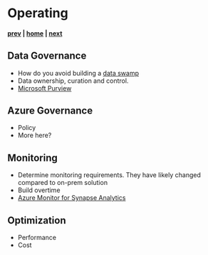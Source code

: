 # Operating

#### [prev](./building.md) | [home](./readme.md)  | [next](./security.md)

## Data Governance
* How do you avoid building a [data swamp](https://docs.microsoft.com/en-us/azure/cloud-adoption-framework/scenarios/cloud-scale-analytics/best-practices/data-lake-overview)
* Data ownership, curation and control.
* [Microsoft Purview](https://docs.microsoft.com/en-us/azure/purview/overview)

## Azure Governance
* Policy
* More here?

## Monitoring
* Determine monitoring requirements. They have likely changed compared to on-prem solution
* Build overtime
* [Azure Monitor for Synapse Analytics](https://docs.microsoft.com/en-us/azure/synapse-analytics/monitoring/how-to-monitor-using-azure-monitor)

## Optimization
* Performance
* Cost

